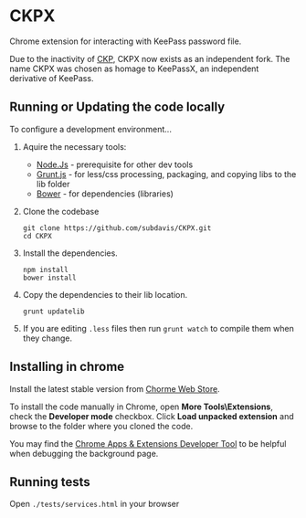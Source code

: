 # CKPX

Chrome extension for interacting with KeePass password file.

Due to the inactivity of [CKP](https://github.com/perfectapi/CKP), CKPX now exists as an independent fork.  The name CKPX was chosen as homage to KeePassX, an independent derivative of KeePass.

## Running or Updating the code locally

To configure a development environment...

1) Aquire the necessary tools:
    * [Node.Js](http://nodejs.org/) - prerequisite for other dev tools
    * [Grunt.js](gruntjs.com) - for less/css processing, packaging, and copying libs to the lib folder
    * [Bower](http://bower.io/) - for dependencies (libraries)

2) Clone the codebase
	
    ```
    git clone https://github.com/subdavis/CKPX.git
    cd CKPX
    ```

3) Install the dependencies. 

    ```
    npm install
    bower install 
    ```

4) Copy the dependencies to their lib location.  

    ```
    grunt updatelib
    ```

5) If you are editing ```.less``` files then run ```grunt watch``` to compile them when they change.

## Installing in chrome ##

Install the latest stable version from [Chorme Web Store](https://chrome.google.com/webstore/detail/fmhmiaejopepamlcjkncpgpdjichnecm).

To install the code manually in Chrome, open **More Tools\Extensions**, check the **Developer mode** checkbox.  Click **Load unpacked extension** and browse to the folder where you cloned the code.  

You may find the [Chrome Apps & Extensions Developer Tool](https://chrome.google.com/webstore/detail/chrome-apps-extensions-de/ohmmkhmmmpcnpikjeljgnaoabkaalbgc) to be helpful when debugging the background page.


## Running tests ##

Open ```./tests/services.html``` in your browser

